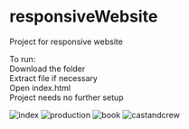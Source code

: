 # responsiveWebsite
Project for responsive website

To run:<br />
Download the folder<br />
Extract file if necessary<br />
Open index.html<br />
Project needs no further setup<br />

![index](https://user-images.githubusercontent.com/25241345/194803990-b7ddb7c4-52ba-40a7-9575-2ff6f0feade0.JPG)
![production](https://user-images.githubusercontent.com/25241345/194803991-75ee685b-9a68-4000-a30f-0617956a8b0f.JPG)
![book](https://user-images.githubusercontent.com/25241345/194803986-6a877167-4200-465e-b784-c3c5debbdf92.JPG)
![castandcrew](https://user-images.githubusercontent.com/25241345/194803988-ab8c39d3-fee3-4541-9517-3bb9ba6a9676.JPG)
